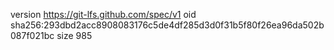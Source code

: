 version https://git-lfs.github.com/spec/v1
oid sha256:293dbd2acc8908083176c5de4df285d3d0f31b5f80f26ea96da502b087f021bc
size 985
